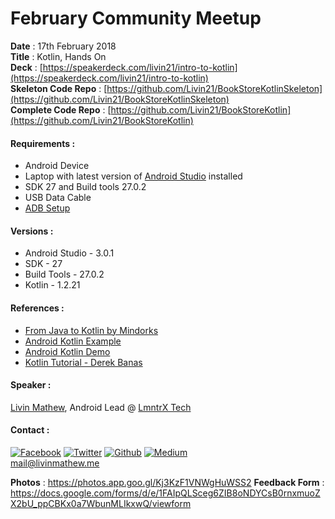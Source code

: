 # February Community Meetup

**Date**         : 17th February 2018    
**Title**        : Kotlin, Hands On      
**Deck**         : [https://speakerdeck.com/livin21/intro-to-kotlin](https://speakerdeck.com/livin21/intro-to-kotlin)  
**Skeleton Code Repo** : [https://github.com/Livin21/BookStoreKotlinSkeleton](https://github.com/Livin21/BookStoreKotlinSkeleton)    
**Complete Code Repo** : [https://github.com/Livin21/BookStoreKotlin](https://github.com/Livin21/BookStoreKotlin) 

#### Requirements : ####
* Android Device 
* Laptop with latest version of [Android Studio][android-studio-link] installed
* SDK 27 and Build tools 27.0.2
* USB Data Cable
* [ADB Setup][adb-link]

#### Versions : ####
* Android Studio - 3.0.1
* SDK - 27
* Build Tools - 27.0.2
* Kotlin - 1.2.21

#### References : ####    
* [From Java to Kotlin by Mindorks](https://github.com/MindorksOpenSource/from-java-to-kotlin)
* [Android Kotlin Example](https://github.com/irontec/android-kotlin-samples)
* [Android Kotlin Demo](https://github.com/yodle/android-kotlin-demo)
* [Kotlin Tutorial - Derek Banas](https://www.youtube.com/watch?v=H_oGi8uuDpA)


#### Speaker : ####  
[Livin Mathew][github-link], Android Lead @ [LmntrX Tech][lmntrx-link] 
        
#### Contact : ####   
[![Facebook][facebook-logo]][facebook-link] [![Twitter][twitter-logo]][twitter-link] [![Github][github-logo]][github-link] [![Medium][medium-logo]][medium-link] <br /> mail@livinmathew.me

[//]: # (References)
[facebook-logo]: https://image.ibb.co/f9chfn/facebook.png "facebook.com/livin21"
[medium-logo]: https://image.ibb.co/dq55i7/medium_1.png "medium.com/@livinmathew"
[github-logo]: https://image.ibb.co/dgSUAn/github_logo_1.png "github.com/livin21"
[twitter-logo]: https://image.ibb.co/dRhbO7/twitter.png "twitter.com/Livin_Mathew"
[profile-image]: https://image.ibb.co/m6UFi7/photo_2018_02_15_23_40_47.jpg "The Code Guy ;)"

[github-link]: https://github.com/Livin21
[lmntrx-link]: https://www.lmntrx.com
[facebook-link]: https://www.facebook.com/livin21
[twitter-link]: https://twitter.com/Livin_Mathew
[medium-link]: https://medium.com/@livinmathew
[android-studio-link]: https://developer.android.com/studio/index.html
[adb-link]: https://developer.android.com/studio/run/device.html


**Photos** : https://photos.app.goo.gl/Kj3KzF1VNWgHuWSS2
**Feedback Form** : https://docs.google.com/forms/d/e/1FAIpQLSceg6ZIB8oNDYCsB0rnxmuoZX2bU_ppCBKx0a7WbunMLIkxwQ/viewform
